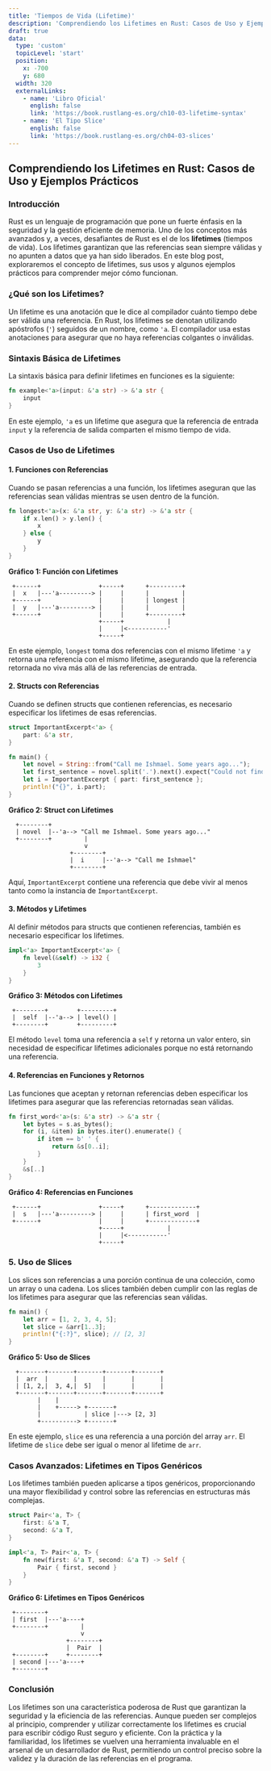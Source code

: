 ```yaml
---
title: 'Tiempos de Vida (Lifetime)'
description: 'Comprendiendo los Lifetimes en Rust: Casos de Uso y Ejemplos Prácticos'
draft: true
data:
  type: 'custom'
  topicLevel: 'start'
  position:
    x: -700
    y: 680
  width: 320
  externalLinks:
    - name: 'Libro Oficial'
      english: false
      link: 'https://book.rustlang-es.org/ch10-03-lifetime-syntax'
    - name: 'El Tipo Slice'
      english: false
      link: 'https://book.rustlang-es.org/ch04-03-slices'
---
```

## Comprendiendo los Lifetimes en Rust: Casos de Uso y Ejemplos Prácticos

### Introducción

Rust es un lenguaje de programación que pone un fuerte énfasis en la seguridad y la gestión eficiente de memoria. Uno de los conceptos más avanzados y, a veces, desafiantes de Rust es el de los **lifetimes** (tiempos de vida). Los lifetimes garantizan que las referencias sean siempre válidas y no apunten a datos que ya han sido liberados. En este blog post, exploraremos el concepto de lifetimes, sus usos y algunos ejemplos prácticos para comprender mejor cómo funcionan.

### ¿Qué son los Lifetimes?

Un lifetime es una anotación que le dice al compilador cuánto tiempo debe ser válida una referencia. En Rust, los lifetimes se denotan utilizando apóstrofos (`'`) seguidos de un nombre, como `'a`. El compilador usa estas anotaciones para asegurar que no haya referencias colgantes o inválidas.

### Sintaxis Básica de Lifetimes

La sintaxis básica para definir lifetimes en funciones es la siguiente:

```rust
fn example<'a>(input: &'a str) -> &'a str {
    input
}
```

En este ejemplo, `'a` es un lifetime que asegura que la referencia de entrada `input` y la referencia de salida comparten el mismo tiempo de vida.

### Casos de Uso de Lifetimes

#### 1. Funciones con Referencias

Cuando se pasan referencias a una función, los lifetimes aseguran que las referencias sean válidas mientras se usen dentro de la función.

```rust
fn longest<'a>(x: &'a str, y: &'a str) -> &'a str {
    if x.len() > y.len() {
        x
    } else {
        y
    }
}
```

**Gráfico 1: Función con Lifetimes**

```plaintext
 +------+                +-----+      +---------+
 |  x   |---'a---------> |     |      |         |
 +------+                |     |      | longest |
 |  y   |---'a---------> |     |      |         |
 +------+                |     |      +---------+
                         +-----+            |
                         |     |<-----------'
                         +-----+
```

En este ejemplo, `longest` toma dos referencias con el mismo lifetime `'a` y retorna una referencia con el mismo lifetime, asegurando que la referencia retornada no viva más allá de las referencias de entrada.

#### 2. Structs con Referencias

Cuando se definen structs que contienen referencias, es necesario especificar los lifetimes de esas referencias.

```rust
struct ImportantExcerpt<'a> {
    part: &'a str,
}

fn main() {
    let novel = String::from("Call me Ishmael. Some years ago...");
    let first_sentence = novel.split('.').next().expect("Could not find a '.'");
    let i = ImportantExcerpt { part: first_sentence };
    println!("{}", i.part);
}
```

**Gráfico 2: Struct con Lifetimes**

```plaintext
  +--------+
  | novel  |--'a--> "Call me Ishmael. Some years ago..."
  +--------+         |
                     v
                 +--------+
                 |  i     |--'a--> "Call me Ishmael"
                 +--------+
```

Aquí, `ImportantExcerpt` contiene una referencia que debe vivir al menos tanto como la instancia de `ImportantExcerpt`.

#### 3. Métodos y Lifetimes

Al definir métodos para structs que contienen referencias, también es necesario especificar los lifetimes.

```rust
impl<'a> ImportantExcerpt<'a> {
    fn level(&self) -> i32 {
        3
    }
}
```

**Gráfico 3: Métodos con Lifetimes**

```plaintext
 +--------+        +---------+
 |  self  |--'a--> | level() |
 +--------+        +---------+
```

El método `level` toma una referencia a `self` y retorna un valor entero, sin necesidad de especificar lifetimes adicionales porque no está retornando una referencia.

#### 4. Referencias en Funciones y Retornos

Las funciones que aceptan y retornan referencias deben especificar los lifetimes para asegurar que las referencias retornadas sean válidas.

```rust
fn first_word<'a>(s: &'a str) -> &'a str {
    let bytes = s.as_bytes();
    for (i, &item) in bytes.iter().enumerate() {
        if item == b' ' {
            return &s[0..i];
        }
    }
    &s[..]
}
```

**Gráfico 4: Referencias en Funciones**

```plaintext
 +------+                +-----+      +-------------+
 |  s   |---'a---------> |     |      | first_word  |
 +------+                |     |      +-------------+
                         +-----+            |
                         |     |<-----------'
                         +-----+
```

### 5. Uso de Slices

Los slices son referencias a una porción continua de una colección, como un array o una cadena. Los slices también deben cumplir con las reglas de los lifetimes para asegurar que las referencias sean válidas.

```rust
fn main() {
    let arr = [1, 2, 3, 4, 5];
    let slice = &arr[1..3];
    println!("{:?}", slice); // [2, 3]
}
```

**Gráfico 5: Uso de Slices**

```plaintext
  +-------+-------+-------+-------+-------+
  |  arr  |       |       |       |       |
  | [1, 2,|  3, 4,|  5]   |       |       |
  +-------+-------+-------+-------+-------+
        |    |
        |    +-----> +-------+
        |            | slice |---> [2, 3]
        +----------> +-------+
```

En este ejemplo, `slice` es una referencia a una porción del array `arr`. El lifetime de `slice` debe ser igual o menor al lifetime de `arr`.

### Casos Avanzados: Lifetimes en Tipos Genéricos

Los lifetimes también pueden aplicarse a tipos genéricos, proporcionando una mayor flexibilidad y control sobre las referencias en estructuras más complejas.

```rust
struct Pair<'a, T> {
    first: &'a T,
    second: &'a T,
}

impl<'a, T> Pair<'a, T> {
    fn new(first: &'a T, second: &'a T) -> Self {
        Pair { first, second }
    }
}
```

**Gráfico 6: Lifetimes en Tipos Genéricos**

```plaintext
 +--------+
 | first  |---'a----+
 +--------+         |
                    v
                +--------+
                |  Pair  |
 +--------+     +--------+
 | second |---'a----+
 +--------+
```

### Conclusión

Los lifetimes son una característica poderosa de Rust que garantizan la seguridad y la eficiencia de las referencias. Aunque pueden ser complejos al principio, comprender y utilizar correctamente los lifetimes es crucial para escribir código Rust seguro y eficiente. Con la práctica y la familiaridad, los lifetimes se vuelven una herramienta invaluable en el arsenal de un desarrollador de Rust, permitiendo un control preciso sobre la validez y la duración de las referencias en el programa.
